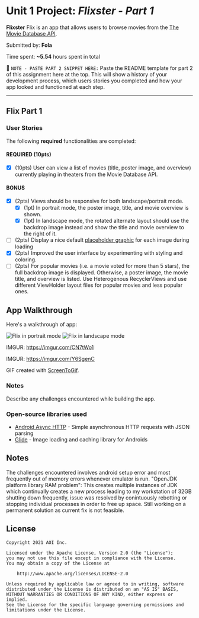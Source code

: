 # Unit 1 Project: *Flixster - Part 1* 

**Flixster** Flix is an app that allows users to browse movies from the [The Movie Database API](http://docs.themoviedb.apiary.io/#).

Submitted by: **Fola**

Time spent: **~5.54** hours spent in total

📝 `NOTE - PASTE PART 2 SNIPPET HERE:` Paste the README template for part 2 of this assignment here at the top. This will show a history of your development process, which users stories you completed and how your app looked and functioned at each step.

---

## Flix Part 1

### User Stories
The following **required** functionalities are completed:

#### REQUIRED (10pts)
- [X] (10pts) User can view a list of movies (title, poster image, and overview) currently playing in theaters from the Movie Database API.

#### BONUS
- [X] (2pts) Views should be responsive for both landscape/portrait mode.
   - [X] (1pt) In portrait mode, the poster image, title, and movie overview is shown.
   - [X] (1pt) In landscape mode, the rotated alternate layout should use the backdrop image instead and show the title and movie overview to the right of it.

- [ ] (2pts) Display a nice default [placeholder graphic](https://guides.codepath.org/android/Displaying-Images-with-the-Glide-Library#advanced-usage) for each image during loading
- [X] (2pts) Improved the user interface by experimenting with styling and coloring.
- [ ] (2pts) For popular movies (i.e. a movie voted for more than 5 stars), the full backdrop image is displayed. Otherwise, a poster image, the movie title, and overview is listed. Use Heterogenous RecyclerViews and use different ViewHolder layout files for popular movies and less popular ones.

## App Walkthrough

Here's a walkthrough of app:

<img src='FlixsterP.gif' title='Flixster Walkthrough' width='' alt='Flix in portrait mode' />

<img src='FlixsterL.gif' title='Flixster Walkthrough' width='' alt='Flix in landscape mode' />

IMGUR: https://imgur.com/CN7tWo1

IMGUR: https://imgur.com/Y6SgenC

GIF created with [ScreenToGif](https://www.screentogif.com/).

### Notes
Describe any challenges encountered while building the app.

### Open-source libraries used

- [Android Async HTTP](https://github.com/codepath/CPAsyncHttpClient) - Simple asynchronous HTTP requests with JSON parsing
- [Glide](https://github.com/bumptech/glide) - Image loading and caching library for Androids

## Notes

The challenges encountered involves android setup error and most frequently out of memory errors whenever emulator is run. "OpenJDK platform library RAM problem": This creates multiple instances of JDK which continually creates a new process leading to my workstation of 32GB shutting down frequently, issue was resolved by conintuously rebotting or stopping individual processes in order to free up space. Still working on a permanent solution as current fix is not feasible.

## License

    Copyright 2021 AOI Inc.

    Licensed under the Apache License, Version 2.0 (the "License");
    you may not use this file except in compliance with the License.
    You may obtain a copy of the License at

        http://www.apache.org/licenses/LICENSE-2.0

    Unless required by applicable law or agreed to in writing, software
    distributed under the License is distributed on an "AS IS" BASIS,
    WITHOUT WARRANTIES OR CONDITIONS OF ANY KIND, either express or implied.
    See the License for the specific language governing permissions and
    limitations under the License.

